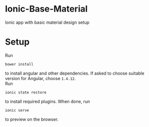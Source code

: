 # Ionic-Base-Material
Ionic app with basic material design setup

# Setup
Run  

    bower install
to install angular and other dependencies. If asked to choose suitable version for Angular, choose `1.4.12`.  
Run

    ionic state restore
to install required plugins. When done, run
  
    ionic serve  
to preview on the browser.
